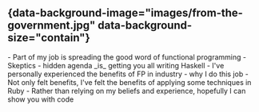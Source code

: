 ## {data-background-image="images/from-the-government.jpg" data-background-size="contain"}

<div class="notes">
- Part of my job is spreading the good word of functional programming
- Skeptics - hidden agenda _is_ getting you all writing Haskell
- I've personally experienced the benefits of FP in industry - why I do this job
- Not only felt benefits, I've felt the benefits of applying some techniques in Ruby
- Rather than relying on my beliefs and experience, hopefully I can show you with code
</div>

